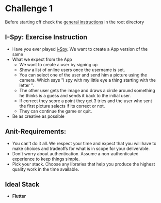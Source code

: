 # Challenge 1

Before starting off check the [general instructions](../Readme.md) in the root directory

## I-Spy: Exercise Instruction
* Have you ever played [i-Spy](https://www.youtube.com/watch?v=z9d8_IDmNm0). We want to create a App version of the same
* What we expect from the App
    * We want to create a user by signing up
    * Show a list of online users once the username is set.
    * You can select one of the user and send him a picture using the camera. Which says "I spy with my little eye a thing starting with the letter <Any alphabet>".
    * The other user gets the image and draws a circle around something he thinks is a guess and sends it back to the initial user.
    * If correct they score a point they get 3 tries and the user who sent the first picture selects if its correct or not.
    * They can continue the game or quit.
* Be as creative as possible

## Anit-Requirements:
* You can't do it all. We respect your time and expect that you will have to make choices and tradeoffs for what is in scope for your deliverable.
* Don't worry about authentication. Assume a non-authenticated experience to keep things simple.
* Pick your stack. Choose any libraries that help you produce the highest quality work in the time available.

## Ideal Stack
* **Flutter**
